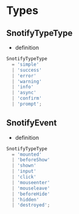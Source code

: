 # Types

## SnotifyTypeType

 - definition
```typescript
SnotifyTypeType
  = 'simple'
  | 'success'
  | 'error'
  | 'warning'
  | 'info'
  | 'async'
  | 'confirm'
  | 'prompt';
````

## SnotifyEvent

 - definition
```typescript
SnotifyTypeType
  = 'mounted'
  | 'beforeShow'
  | 'shown'
  | 'input'
  | 'click'
  | 'mouseenter'
  | 'mouseleave'
  | 'beforeHide'
  | 'hidden'
  | 'destroyed';
````
